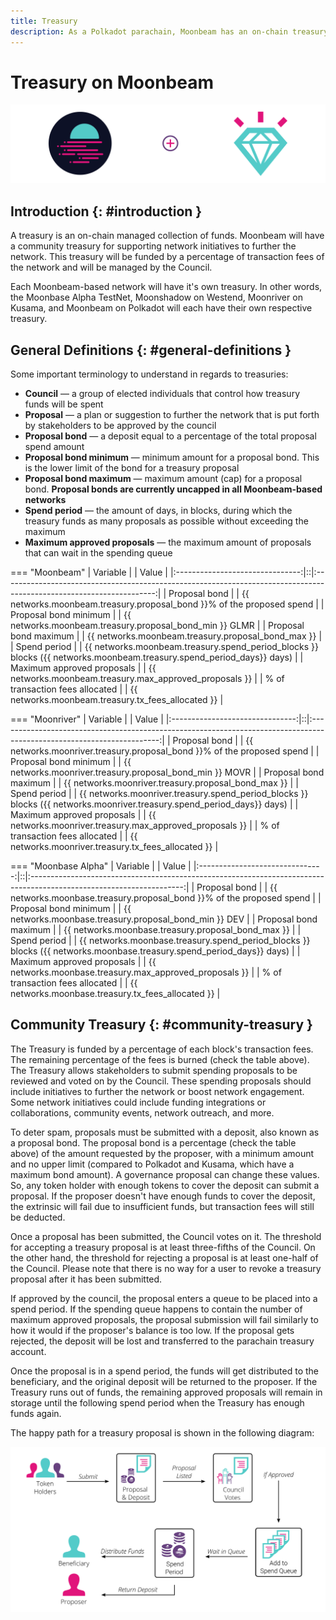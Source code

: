 ```yaml
---
title: Treasury
description: As a Polkadot parachain, Moonbeam has an on-chain treasury controlled by council members, enabling stakeholders to submit proposals to further the network.
---
```


# Treasury on Moonbeam

![Treasury Moonbeam Banner](/images/learn/features/treasury/treasury-overview-banner.png)

## Introduction {: #introduction } 

A treasury is an on-chain managed collection of funds. Moonbeam will have a community treasury for supporting network initiatives to further the network. This treasury will be funded by a percentage of transaction fees of the network and will be managed by the Council.

Each Moonbeam-based network will have it's own treasury. In other words, the Moonbase Alpha TestNet, Moonshadow on Westend, Moonriver on Kusama, and Moonbeam on Polkadot will each have their own respective treasury. 

## General Definitions {: #general-definitions } 

Some important terminology to understand in regards to treasuries:

- **Council** — a group of elected individuals that control how treasury funds will be spent
- **Proposal** — a plan or suggestion to further the network that is put forth by stakeholders to be approved by the council
- **Proposal bond** — a deposit equal to a percentage of the total proposal spend amount
- **Proposal bond minimum** — minimum amount for a proposal bond. This is the lower limit of the bond for a treasury proposal
- **Proposal bond maximum** — maximum amount (cap) for a proposal bond. **Proposal bonds are currently uncapped in all Moonbeam-based networks**
- **Spend period** — the amount of days, in blocks, during which the treasury funds as many proposals as possible without exceeding the maximum
- **Maximum approved proposals** — the maximum amount of proposals that can wait in the spending queue

=== "Moonbeam"
    |            Variable             |  |                                                        Value                                                         |
    |:-------------------------------:|::|:--------------------------------------------------------------------------------------------------------------------:|
    |          Proposal bond          |  |                        {{ networks.moonbeam.treasury.proposal_bond }}% of the proposed spend                         |
    |      Proposal bond minimum      |  |                               {{ networks.moonbeam.treasury.proposal_bond_min }} GLMR                                |
    |      Proposal bond maximum      |  |                                  {{ networks.moonbeam.treasury.proposal_bond_max }}                                  |
    |          Spend period           |  | {{ networks.moonbeam.treasury.spend_period_blocks }} blocks ({{ networks.moonbeam.treasury.spend_period_days}} days) |
    |   Maximum approved proposals    |  |                               {{ networks.moonbeam.treasury.max_approved_proposals }}                                |
    | % of transaction fees allocated |  |                                  {{ networks.moonbeam.treasury.tx_fees_allocated }}                                  |

=== "Moonriver"
    |            Variable             |  |                                                         Value                                                          |
    |:-------------------------------:|::|:----------------------------------------------------------------------------------------------------------------------:|
    |          Proposal bond          |  |                         {{ networks.moonriver.treasury.proposal_bond }}% of the proposed spend                         |
    |      Proposal bond minimum      |  |                                {{ networks.moonriver.treasury.proposal_bond_min }} MOVR                                |
    |      Proposal bond maximum      |  |                                  {{ networks.moonriver.treasury.proposal_bond_max }}                                   |
    |          Spend period           |  | {{ networks.moonriver.treasury.spend_period_blocks }} blocks ({{ networks.moonriver.treasury.spend_period_days}} days) |
    |   Maximum approved proposals    |  |                                {{ networks.moonriver.treasury.max_approved_proposals }}                                |
    | % of transaction fees allocated |  |                                  {{ networks.moonriver.treasury.tx_fees_allocated }}                                   |

=== "Moonbase Alpha"
    |            Variable             |  |                                                        Value                                                         |
    |:-------------------------------:|::|:--------------------------------------------------------------------------------------------------------------------:|
    |          Proposal bond          |  |                        {{ networks.moonbase.treasury.proposal_bond }}% of the proposed spend                         |
    |      Proposal bond minimum      |  |                                {{ networks.moonbase.treasury.proposal_bond_min }} DEV                                |
    |      Proposal bond maximum      |  |                                  {{ networks.moonbase.treasury.proposal_bond_max }}                                  |
    |          Spend period           |  | {{ networks.moonbase.treasury.spend_period_blocks }} blocks ({{ networks.moonbase.treasury.spend_period_days}} days) |
    |   Maximum approved proposals    |  |                               {{ networks.moonbase.treasury.max_approved_proposals }}                                |
    | % of transaction fees allocated |  |                                  {{ networks.moonbase.treasury.tx_fees_allocated }}                                  |

## Community Treasury {: #community-treasury } 

The Treasury is funded by a percentage of each block's transaction fees. The remaining percentage of the fees is burned (check the table above). The Treasury allows stakeholders to submit spending proposals to be reviewed and voted on by the Council. These spending proposals should include initiatives to further the network or boost network engagement. Some network initiatives could include funding integrations or collaborations, community events, network outreach, and more. 

To deter spam, proposals must be submitted with a deposit, also known as a proposal bond. The proposal bond is a percentage (check the table above) of the amount requested by the proposer, with a minimum amount and no upper limit (compared to Polkadot and Kusama, which have a maximum bond amount). A governance proposal can change these values. So, any token holder with enough tokens to cover the deposit can submit a proposal. If the proposer doesn't have enough funds to cover the deposit, the extrinsic will fail due to insufficient funds, but transaction fees will still be deducted. 

Once a proposal has been submitted, the Council votes on it. The threshold for accepting a treasury proposal is at least three-fifths of the Council. On the other hand, the threshold for rejecting a proposal is at least one-half of the Council. Please note that there is no way for a user to revoke a treasury proposal after it has been submitted.
 
If approved by the council, the proposal enters a queue to be placed into a spend period. If the spending queue happens to contain the number of maximum approved proposals, the proposal submission will fail similarly to how it would if the proposer's balance is too low. If the proposal gets rejected, the deposit will be lost and transferred to the parachain treasury account.

Once the proposal is in a spend period, the funds will get distributed to the beneficiary, and the original deposit will be returned to the proposer. If the Treasury runs out of funds, the remaining approved proposals will remain in storage until the following spend period when the Treasury has enough funds again.

The happy path for a treasury proposal is shown in the following diagram:

![Treasury Proposal Happy Path Diagram](/images/learn/features/treasury/treasury-proposal-roadmap.png)
